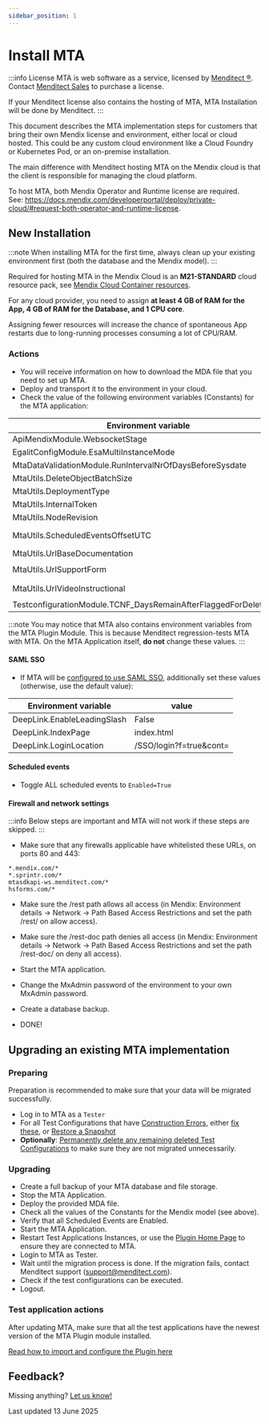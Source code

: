 ```yaml
---
sidebar_position: 1
---
```


# Install MTA

:::info License
MTA is web software as a service, licensed by [Menditect ®](https://menditect.com). <br/>
Contact [Menditect Sales](mailto:sales@menditect.com) to purchase a license.

If your Menditect license also contains the hosting of MTA, MTA Installation will be done by Menditect.
:::

This document describes the MTA implementation steps for customers that bring their own Mendix license and environment, either local or cloud hosted. This could be any custom cloud environment like a Cloud Foundry or Kubernetes Pod, or an on-premise installation.  


The main difference with Menditect hosting MTA on the Mendix cloud is that the client is responsible for managing the cloud platform.

To host MTA, both Mendix Operator and Runtime license are required. <br/>See: https://docs.mendix.com/developerportal/deploy/private-cloud/#request-both-operator-and-runtime-license.

## New Installation


:::note
When installing MTA for the first time, always clean up your existing environment first (both the database and the Mendix model).
:::


Required for hosting MTA in the Mendix Cloud is an **M21-STANDARD** cloud resource pack, see [Mendix Cloud Container resources](https://docs.mendix.com/developerportal/deploy/mendix-cloud-deploy/#resource-pack).

For any cloud provider, you need to assign **at least 4 GB of RAM for the App, 4 GB of RAM for the Database, and 1 CPU core**.

Assigning fewer resources will increase the chance of spontaneous App restarts due to long-running processes consuming a lot of CPU/RAM.

### Actions

- You will receive information on how to download the MDA file that you need to set up MTA.
- Deploy and transport it to the environment in your cloud. 
- Check the value of the following environment variables (Constants) for the MTA application:

| Environment variable                                             | value                                                            |
| ---------------------------------------------------------------- | ---------------------------------------------------------------- |
| ApiMendixModule.WebsocketStage                                   | `production`                                                     |
| EgalitConfigModule.EsaMultiInstanceMode                          | `False`                                                          |
| MtaDataValidationModule.RunIntervalNrOfDaysBeforeSysdate         | `5`                                                              |
| MtaUtils.DeleteObjectBatchSize                                   | `500`                                                            |
| MtaUtils.DeploymentType                                          | `On-Premises`                                                    |
| MtaUtils.InternalToken                                           | *(empty)*                                                        |
| MtaUtils.NodeRevision                                            | `0`                                                              |
| MtaUtils.ScheduledEventsOffsetUTC                                | *(offset from UTC, in whole hours, for scheduled events to run)* |
| MtaUtils.UrlBaseDocumentation                                    | `https://documentation.menditect.com`                            |
| MtaUtils.UrlSupportForm                                          | `https://share.hsforms.com/1x-oVL39kRTGw-b3CQ9im8g3twri`         |
| MtaUtils.UrlVideoInstructional                                   | `https://menditect.com/demos/mta-movies.html`                    |
| TestconfigurationModule.TCNF_DaysRemainAfterFlaggedForDeleteDate | `20`                                                             |


:::note
You may notice that MTA also contains environment variables from the MTA Plugin Module. This is because Menditect regression-tests MTA with MTA. 
On the MTA Application itself, **do not** change these values.
:::


#### SAML SSO

- If MTA will be [configured to use SAML SSO](howtos/configure-mta/configure-mta-saml), additionally set these values (otherwise, use the default value):

| Environment variable        | value                   |
| --------------------------- | ----------------------- |
| DeepLink.EnableLeadingSlash | False                   |
| DeepLink.IndexPage          | index.html              |
| DeepLink.LoginLocation      | /SSO/login?f=true&cont= |

#### Scheduled events

- Toggle ALL scheduled events to `Enabled=True`

#### Firewall and network settings

:::info
Below steps are important and MTA will not work if these steps are skipped.
:::

- Make sure that any firewalls applicable have whitelisted these URLs, on ports 80 and 443:

```
*.mendix.com/*
*.sprintr.com/*
mtasdkapi-ws.menditect.com/*
hsforms.com/*
```

- Make sure the /rest path allows all access (in Mendix: Environment details -> Network -> Path Based Access Restrictions and set the path /rest/ on allow access).
- Make sure the /rest-doc path denies all access (in Mendix: Environment details -> Network -> Path Based Access Restrictions and set the path /rest-doc/ on deny all access).

- Start the MTA application.
- Change the MxAdmin password of the environment to your own MxAdmin password.
- Create a database backup.
- DONE!

## Upgrading an existing MTA implementation

### Preparing

Preparation is recommended to make sure that your data will be migrated successfully.

- Log in to MTA as a `Tester`
- For all Test Configurations that have [Construction Errors](../../../mta/construction-error), either [fix these](../../../mta/construction-error#fix-construction-errors), or [Restore a Snapshot](../../../mta/snapshot#restore-a-snapshot)
- **Optionally**: [Permanently delete any remaining deleted Test Configurations](../../../mta/test-configuration#delete-a-test-configuration-permanently) to make sure they are not migrated unnecessarily.

### Upgrading

- Create a full backup of your MTA database and file storage.
- Stop the MTA Application.
- Deploy the provided MDA file.
- Check all the values of the Constants for the Mendix model (see above).
- Verify that all Scheduled Events are Enabled.
- Start the MTA Application.
- Restart Test Applications Instances, or use the [Plugin Home Page](installation/import-plugin#configure-plugin-home-page) to ensure they are connected to MTA.
- Login to MTA as Tester.
- Wait until the migration process is done. If the migration fails, contact Menditect support (support@menditect.com).
- Check if the test configurations can be executed.
- Logout.

### Test application actions

After updating MTA, make sure that all the test applications have the newest version of the MTA Plugin module installed. 

[Read how to import and configure the Plugin here](installation/import-plugin)

## Feedback?
Missing anything? [Let us know!](mailto:support@menditect.com)

Last updated 13 June 2025